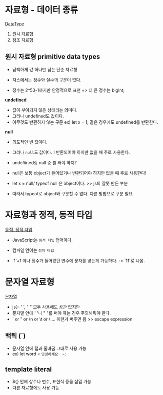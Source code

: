 # 자료형 - 데이터 종류
[DataType](./datatype.js)
1) 원시 자료형
2) 참조 자료형

## 원시 자료형 primitive data types
- 담백하게 값 하나만 담는 단순 자료형 

- 자스에서는 정수와 실수의 구분이 없다. 
- 정수는 2^53-1까지만 안정적으로 표현 => 더 큰 정수는 bigInt;
  
 **undefined**
- 값이 부여되지 않은 상태라는 의미다. 
- 그러나 undefined도 값이다. 
- 아무것도 반환하지 않는 구문 ex) let x = 1; 같은 경우에도 undefined를 반환한다.  

 **null**
- 의도적인 빈 값이다. 
- 그러나 `null`도 값이다. ! 반환되어야 하지만 없을 때 주로 사용한다. 

- undefiined랑 null 중 뭘 써야 하지?
- null은 보통 object가 들어있거나 반환되어야 하지만 없을 때 주로 사용한다!  

- let x = null/ typeof null 은 object이다. >> js의 잘못 만든 부분
- 따라서 typeof로 object와 구분할 수 없다. 다른 방법으로 구분 필요.

# 자료형과 정적, 동적 타입
[동적, 정적 타입](./dynammic)

- JavaScript는 `동적 타입` 언어이다. 
- 컴파일 언어는 `정적 타입`

- '1'+1 이나 정수가 들어있던 변수에 문자를 넣는게 가능하다. 
-> '11'로 나옴. 

# 문자열 자료형
[문자열](./stringData.js)
- js는 ' ', " " 모두 사용해도 상관 없지만
- 문자열 안에 ' '나 " "를 써야 하는 경우 주의해줘야 한다. 
- \' or \" or \n or \t or \\.... 이런거 써주면 됨 >> escape expression

## 백틱 (`)
- 문자열 안에 탭과 줄바꿈 그대로 사용 가능 
- ex) let word = ``안녕하세요  ~``;

## template literal
- ${} 안에 상수나 변수, 표현식 등을 삽입 가능
- 다른 자료형에도 사용 가능

